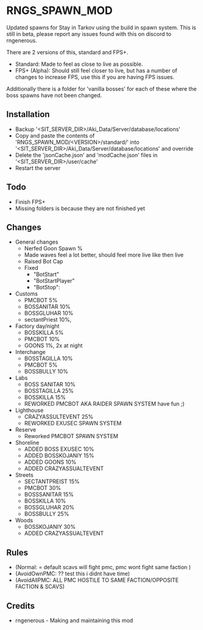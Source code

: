 # RNGS_SPAWN_MOD

Updated spawns for Stay in Tarkov using the build in spawn system. This is still in beta, please report any issues found with this on discord to rngenerous.

There are 2 versions of this, standard and FPS+.

- Standard: Made to feel as close to live as possible.
- FPS+ (Alpha): Should still feel closer to live, but has a number of changes to increase FPS, use this if you are having FPS issues.

Additionally there is a folder for 'vanilla bosses' for each of these where the boss spawns have not been changed.

## Installation

- Backup '<SIT_SERVER_DIR>/Aki_Data/Server/database/locations'
- Copy and paste the contents of 'RNGS_SPAWN_MOD/\<VERSION\>/standard/' into '<SIT_SERVER_DIR>/Aki_Data/Server/database/locations' and override
- Delete the 'jsonCache.json' and 'modCache.json' files in '<SIT_SERVER_DIR>/user/cache'
- Restart the server

## Todo

- Finish FPS+
- Missing folders is because they are not finished yet

## Changes

- General changes
  - Nerfed Goon Spawn %
  - Made waves feel a lot better, should feel more live like then live
  - Raised Bot Cap
  - Fixed
    - "BotStart"
    - "BotStartPlayer"
    - "BotStop":
- Customs
  - PMCBOT 5%
  - BOSSANITAR 10%
  - BOSSGLUHAR 10%
  - sectantPriest 10%,
- Factory day/night
  - BOSSKILLA 5%
  - PMCBOT 10%
  - GOONS 1%, 2x at night
- Interchange
  - BOSSTAGILLA 10%
  - PMCBOT 5%
  - BOSSBULLY 10%
- Labs
  - BOSS SANITAR 10%
  - BOSSTAGILLA 25%
  - BOSSKILLA 15%
  - REWORKED PMCBOT AKA RAIDER SPAWN SYSTEM have fun ;)
- Lighthouse
  - CRAZYASSULTEVENT 25%
  - REWORKED EXUSEC SPAWN SYSTEM
- Reserve
  - Reworked PMCBOT SPAWN SYSTEM
- Shoreline
  - ADDED BOSS EXUSEC 10%
  - ADDED BOSSKOJANIY 15%
  - ADDED GOONS 10%
  - ADDED CRAZYASSUALTEVENT
- Streets
  - SECTANTPREIST 15%
  - PMCBOT 30%
  - BOSSSANITAR 15%
  - BOSSKILLA 10%
  - BOSSGLUHAR 20%
  - BOSSBULLY 25%
- Woods
  - BOSSKOJANIY 30%
  - ADDED CRAZYASSUALTEVENT

## Rules

- (Normal: = default scavs will fight pmc, pmc wont fight same faction )
- (AvoidOwnPMC: ?? test this i didnt have time)
- (AvoidAllPMC: ALL PMC HOSTILE TO SAME FACTION/OPPOSITE FACTION & SCAVS)

## Credits

- rngenerous - Making and maintaining this mod
